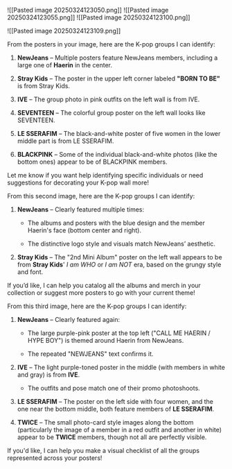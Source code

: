 








![[Pasted image 20250324123050.png]]
![[Pasted image 20250324123055.png]]
![[Pasted image 20250324123100.png]] 


![[Pasted image 20250324123109.png]] 


From the posters in your image, here are the K-pop groups I can identify:

1. **NewJeans** – Multiple posters feature NewJeans members, including a large one of **Haerin** in the center.
    
2. **Stray Kids** – The poster in the upper left corner labeled **"BORN TO BE"** is from Stray Kids.
    
3. **IVE** – The group photo in pink outfits on the left wall is from IVE.
    
4. **SEVENTEEN** – The colorful group poster on the left wall looks like SEVENTEEN.
    
5. **LE SSERAFIM** – The black-and-white poster of five women in the lower middle part is from LE SSERAFIM.
    
6. **BLACKPINK** – Some of the individual black-and-white photos (like the bottom ones) appear to be of BLACKPINK members.
    

Let me know if you want help identifying specific individuals or need suggestions for decorating your K-pop wall more!

From this second image, here are the K-pop groups I can identify:

1. **NewJeans** – Clearly featured multiple times:
    
    - The albums and posters with the blue design and the member Haerin's face (bottom center and right).
        
    - The distinctive logo style and visuals match NewJeans’ aesthetic.
        
2. **Stray Kids** – The "2nd Mini Album" poster on the left wall appears to be from **Stray Kids**' _I am WHO_ or _I am NOT_ era, based on the grungy style and font.
    

If you’d like, I can help you catalog all the albums and merch in your collection or suggest more posters to go with your current theme!


From this third image, here are the K-pop groups I can identify:

1. **NewJeans** – Clearly featured again:
    
    - The large purple-pink poster at the top left ("CALL ME HAERIN / HYPE BOY") is themed around Haerin from NewJeans.
        
    - The repeated "NEWJEANS" text confirms it.
        
2. **IVE** – The light purple-toned poster in the middle (with members in white and gray) is from **IVE**.
    
    - The outfits and pose match one of their promo photoshoots.
        
3. **LE SSERAFIM** – The poster on the left side with four women, and the one near the bottom middle, both feature members of **LE SSERAFIM**.
    
4. **TWICE** – The small photo-card style images along the bottom (particularly the image of a member in a red outfit and another in white) appear to be **TWICE** members, though not all are perfectly visible.
    

If you'd like, I can help you make a visual checklist of all the groups represented across your posters!